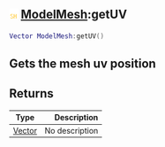 ## ![shared](.gitbook/assets/shared.png) [ModelMesh](./home/ModelMesh):getUV

```lua
Vector ModelMesh:getUV()
```

Gets the mesh uv position
------
## Returns

| Type   | Description |
| ------ | ----------: |
| [Vector](./home/Vector) | No description |

